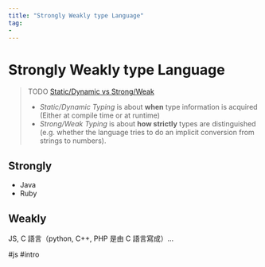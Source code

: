 ```yaml
---
title: "Strongly Weakly type Language"
tag: 
- 
---
```

# Strongly Weakly type Language
>TODO [Static/Dynamic vs Strong/Weak](https://stackoverflow.com/questions/2351190/static-dynamic-vs-strong-weak)
>-   _Static/Dynamic Typing_ is about **when** type information is acquired (Either at compile time or at runtime)  
>-   _Strong/Weak Typing_ is about **how strictly** types are distinguished (e.g. whether the language tries to do an implicit conversion from strings to numbers).
## Strongly
- Java
- Ruby

## Weakly
JS, C 語言（python, C++, PHP 是由 C 語言寫成）...

#js #intro

